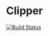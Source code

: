 # Clipper

[![Build Status](https://travis-ci.org/sjkelly/Clipper.jl.svg?branch=master)](https://travis-ci.org/sjkelly/Clipper.jl)
